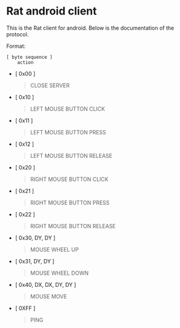 # Rat android client

This is the Rat client for android. Below is the documentation of the protocol.

Format:

    [ byte sequence ]
        action

* [ 0x00 ]
    > CLOSE SERVER

* [ 0x10 ]
    > LEFT MOUSE BUTTON CLICK

* [ 0x11 ]
    > LEFT MOUSE BUTTON PRESS

* [ 0x12 ]
    > LEFT MOUSE BUTTON RELEASE

* [ 0x20 ]
    > RIGHT MOUSE BUTTON CLICK

* [ 0x21 ]
    > RIGHT MOUSE BUTTON PRESS

* [ 0x22 ]
    > RIGHT MOUSE BUTTON RELEASE

* [ 0x30, DY, DY ]
    > MOUSE WHEEL UP

* [ 0x31, DY, DY ]
    > MOUSE WHEEL DOWN

* [ 0x40, DX, DX, DY, DY ]
    > MOUSE MOVE

* [ 0XFF ]
    > PING

